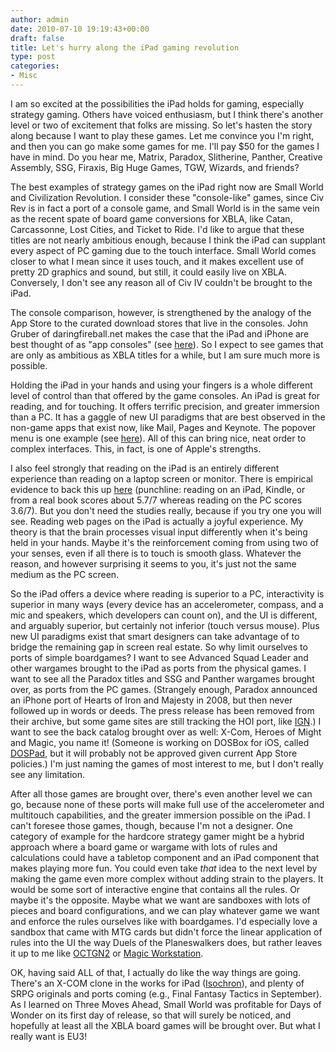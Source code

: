 ```yaml
---
author: admin
date: 2010-07-10 19:19:43+00:00
draft: false
title: Let's hurry along the iPad gaming revolution
type: post
categories:
- Misc
---
```


I am so excited at the possibilities the iPad holds for gaming, especially strategy gaming. Others have voiced enthusiasm, but I think there's another level or two of excitement that folks are missing. So let's hasten the story along because I want to play these games. Let me convince you I'm right, and then you can go make some games for me. I'll pay $50 for the games I have in mind. Do you hear me, Matrix, Paradox, Slitherine, Panther, Creative Assembly, SSG, Firaxis, Big Huge Games, TGW, Wizards, and friends?

The best examples of strategy games on the iPad right now are Small World and Civilization Revolution. I consider these "console-like" games, since Civ Rev is in fact a port of a console game, and Small World is in the same vein as the recent spate of board game conversions for XBLA, like Catan, Carcassonne, Lost Cities, and Ticket to Ride. I'd like to argue that these titles are not nearly ambitious enough, because I think the iPad can supplant every aspect of PC gaming due to the touch interface. Small World comes closer to what I mean since it uses touch, and it makes excellent use of pretty 2D graphics and sound, but still, it could easily live on XBLA. Conversely, I don't see any reason all of Civ IV couldn't be brought to the iPad.

The console comparison, however, is strengthened by the analogy of the App Store to the curated download stores that live in the consoles. John Gruber of daringfireball.net makes the case that the iPad and iPhone are best thought of as "app consoles" (see [here](http://daringfireball.net/linked/2010/05/03/fraser-back-in)). So I expect to see  games that are only as ambitious as XBLA titles for a while, but I am sure much more is possible.

Holding the iPad in your hands and using your fingers is a whole different level of control than that offered by the game consoles. An iPad is great for reading, and for touching. It offers terrific precision, and greater immersion than a PC. It has a gaggle of new UI paradigms that are best observed in the non-game apps that exist now, like Mail, Pages and Keynote. The popover menu is one example (see [here](https://developer.apple.com/design/human-interface-guidelines/ios/views/popovers/)). All of this can bring nice, neat order to complex interfaces. This, in fact, is one of Apple's strengths.

I also feel strongly that reading on the iPad is an entirely different experience than reading on a laptop screen or monitor. There is empirical evidence to back this up [here](http://www.useit.com/alertbox/ipad-kindle-reading.html) (punchline: reading on an iPad, Kindle, or from a real book scores about 5.7/7 whereas reading on the PC scores 3.6/7). But you don't need the studies really, because if you try one you will see. Reading web pages on the iPad is actually a joyful experience. My theory is that the brain processes visual input differently when it's being held in your hands. Maybe it's the reinforcement coming from using two of your senses, even if all there is to touch is smooth glass. Whatever the reason, and however surprising it seems to you, it's just not the same medium as the PC screen.

So the iPad offers a device where reading is superior to a PC, interactivity is superior in many ways (every device has an accelerometer, compass, and a mic and speakers, which developers can count on), and the UI is different, and arguably superior, but certainly not inferior (touch versus mouse). Plus new UI paradigms exist that smart designers can take advantage of to bridge the remaining gap in screen real estate. So why limit ourselves to ports of simple boardgames? I want to see Advanced Squad Leader and other wargames brought to the iPad as ports from the physical games. I want to see all the Paradox titles and SSG and Panther wargames brought over, as ports from the PC games. (Strangely enough, Paradox announced an iPhone port of Hearts of Iron and Majesty in 2008, but then never followed up in words or deeds. The press release has been removed from their archive, but some game sites are still tracking the HOI port, like [IGN](http://wireless.ign.com/objects/143/14304006.html).) I want to see the back catalog brought over as well: X-Com, Heroes of Might and Magic, you name it! (Someone is working on DOSBox for iOS, called [DOSPad](http://www.litchie.net/apps/dospad.html), but it will probably not be approved given current App Store policies.) I'm just naming the games of most interest to me, but I don't really see any limitation.

After all those games are brought over, there's even another level we can go, because none of these ports will make full use of the accelerometer and multitouch capabilities, and the greater immersion possible on the iPad. I can't foresee those games, though, because I'm not a designer. One category of example for the hardcore strategy gamer might be a hybrid approach where a board game or wargame with lots of rules and calculations could have a tabletop component and an iPad component that makes playing more fun. You could even take *that* idea to the next level by making the game even more complex without adding strain to the players. It would be some sort of interactive engine that contains all the rules. Or maybe it's the opposite. Maybe what we want are sandboxes with lots of pieces and board configurations, and we can play whatever game we want and enforce the rules ourselves like with boardgames. I'd especially love a sandbox that came with MTG cards but didn't force the linear application of rules into the UI the way Duels of the Planeswalkers does, but rather leaves it up to me like [OCTGN2](http://www.octgn.net/) or [Magic Workstation](http://www.magicworkstation.com/).

OK, having said ALL of that, I actually do like the way things are going. There's an X-COM clone in the works for iPad ([Isochron](http://isochron.jseuss.com/)), and plenty of SRPG originals and ports coming (e.g., Final Fantasy Tactics in September). As I learned on Three Moves Ahead, Small World was profitable for Days of Wonder on its first day of release, so that will surely be noticed, and hopefully at least all the XBLA board games will be brought over. But what I really want is EU3!
